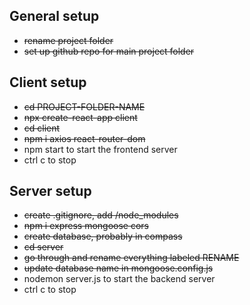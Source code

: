 ## General setup
- ~~rename project folder~~
- ~~set up github repo for main project folder~~

## Client setup
- ~~cd PROJECT-FOLDER-NAME~~
- ~~npx create-react-app client~~
- ~~cd client~~
- ~~npm i axios react-router-dom~~
- npm start to start the frontend server
- ctrl c to stop

## Server setup
- ~~create .gitignore, add /node_modules~~
- ~~npm i express mongoose cors~~
- ~~create database, probably in compass~~
- ~~cd server~~
- ~~go through and rename everything labeled RENAME~~
- ~~update database name in mongoose.config.js~~
- nodemon server.js to start the backend server
- ctrl c to stop
